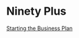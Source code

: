 # Ninety Plus

[Starting the Business Plan](Starting%20the%20Business%20Plan%20239a5317e4a64a4199e6b2061abae984.md)